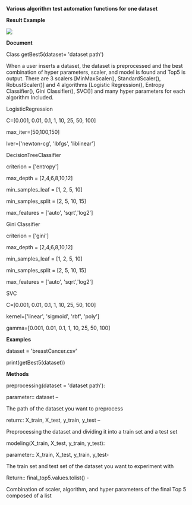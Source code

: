 **Various algorithm test automation functions for one dataset**

**Result Example**

![](Aspose.Words.fc03db81-3384-430a-b521-e1dbe81e9210.001.png)

**Document**

Class getBest5(dataset= 'dataset path')

When a user inserts a dataset, the dataset is preprocessed and the best combination of hyper parameters, scaler, and model is found and Top5 is output. There are 3 scalers [MinMaxScaler(), StandardScaler(), RobustScaler()] and 4 algorithms [Logistic Regression(), Entropy Classifier(), Gini Classifier(), SVC()] and many hyper parameters for each algorithm Included.

LogisticRegression

C=[0.001, 0.01, 0.1, 1, 10, 25, 50, 100]

max\_iter=[50,100,150]

lver=['newton-cg', 'lbfgs', 'liblinear']

DecisionTreeClassifier

criterion = ['entropy']

max\_depth = [2,4,6,8,10,12]

min\_samples\_leaf = [1, 2, 5, 10]

min\_samples\_split = [2, 5, 10, 15]

max\_features = ['auto', 'sqrt','log2']

Gini Classifier

criterion = ['gini']

max\_depth = [2,4,6,8,10,12]

min\_samples\_leaf = [1, 2, 5, 10]

min\_samples\_split = [2, 5, 10, 15]

max\_features = ['auto', 'sqrt','log2']

SVC

C=[0.001, 0.01, 0.1, 1, 10, 25, 50, 100]

kernel=['linear', 'sigmoid', 'rbf', 'poly']

gamma=[0.001, 0.01, 0.1, 1, 10, 25, 50, 100]

**Examples**

dataset = 'breastCancer.csv'

print(getBest5(dataset))

**Methods**

preprocessing(dataset = 'dataset path'):

parameter:: dataset –

The path of the dataset you want to preprocess

return:: X\_train, X\_test, y\_train, y\_test –

Preprocessing the dataset and dividing it into a train set and a test set

modeling(X\_train, X\_test, y\_train, y\_test):

parameter:: X\_train, X\_test, y\_train, y\_test-

The train set and test set of the dataset you want to experiment with

Return:: final\_top5.values.tolist() -

Combination of scaler, algorithm, and hyper parameters of the final Top 5 composed of a list
